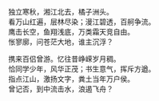 独立寒秋，湘江北去，橘子洲头。  
看万山红遍，层林尽染；漫江碧透，百舸争流。  
鹰击长空，鱼翔浅底，万类霜天竞自由。  
怅寥廓，问苍茫大地，谁主沉浮？

携来百侣曾游。忆往昔峥嵘岁月稠。  
恰同学少年，风华正茂；书生意气，挥斥方遒。  
指点江山，激扬文字，粪土当年万户侯。  
曾记否，到中流击水，浪遏飞舟？